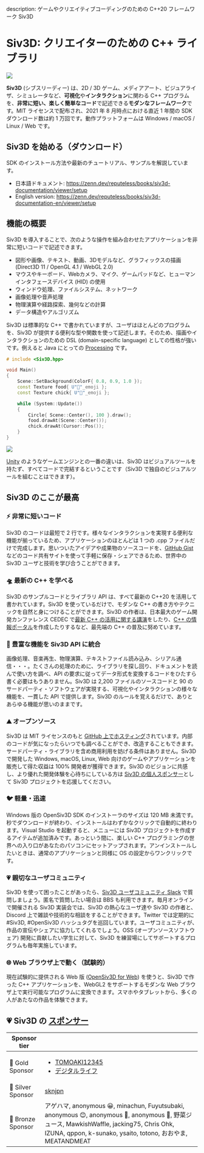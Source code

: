 description: ゲームやクリエイティブコーディングのための C++20 フレームワーク Siv3D

# Siv3D: クリエイターのための C++ ライブラリ

<div class="noshadow"><img src = "https://raw.githubusercontent.com/Reputeless/Zenn.Public/main/images/doc_v6/logo.png" style="box-shadow: 0"></div>

**Siv3D** (シブスリーディー) は、2D / 3D ゲーム、メディアアート、ビジュアライザ、シミュレータなど、**可視化**や**インタラクション**に関わる C++ プログラムを、**非常に短い、楽しく簡単なコード**で記述できる**モダンなフレームワーク**です。MIT ライセンスで配布され、2021 年 8 月時点における直近 1 年間の SDK ダウンロード数は約 1 万回です。動作プラットフォームは Windows / macOS / Linux / Web です。

## Siv3D を始める（ダウンロード）

SDK のインストール方法や最新のチュートリアル、サンプルを解説しています。

- 日本語ドキュメント: https://zenn.dev/reputeless/books/siv3d-documentation/viewer/setup
- English version: https://zenn.dev/reputeless/books/siv3d-documentation-en/viewer/setup


## 機能の概要
Siv3D を導入することで、次のような操作を組み合わせたアプリケーションを非常に短いコードで記述できます。

- 図形や画像、テキスト、動画、3Dモデルなど、グラフィックスの描画 (Direct3D 11 / OpenGL 4.1 / WebGL 2.0)
- マウスやキーボード、Webカメラ、マイク、ゲームパッドなど、ヒューマンインタフェースデバイス (HID) の使用
- ウィンドウ処理、ファイルシステム、ネットワーク
- 画像処理や音声処理
- 物理演算や経路探索、幾何などの計算
- データ構造やアルゴリズム

Siv3D は標準的な C++ で書かれていますが、ユーザはほとんどのプログラムを、Siv3D が提供する便利な型や関数を使って記述します。そのため、描画やインタラクションのための DSL (domain-specific language) としての性格が強いです。例えると Java にとっての [Processing](https://processing.org/) です。

```cpp
# include <Siv3D.hpp>

void Main()
{
	Scene::SetBackground(ColorF{ 0.8, 0.9, 1.0 });
	const Texture food{ U"🍿"_emoji };
	const Texture chick{ U"🐥"_emoji };

	while (System::Update())
	{
		Circle{ Scene::Center(), 100 }.draw();
		food.drawAt(Scene::Center());
		chick.drawAt(Cursor::Pos());
	}
}
```

![](https://github.com/Reputeless/Zenn.Public/blob/main/images/doc_v6/demo/chick.gif?raw=true)

[Unity](https://unity.com/ja) のようなゲームエンジンとの一番の違いは、Siv3D はビジュアルツールを持たず、すべてコードで完結するということです（Siv3D で独自のビジュアルツールを組むことはできます）。

## Siv3D のここが最高

### ⚡ 非常に短いコード
Siv3D のコードは最短で 2 行です。様々なインタラクションを実現する便利な機能が揃っているため、アプリケーションのほとんどは 1 つの .cpp ファイルだけで完成します。思いついたアイデアや成果物のソースコードを、[GitHub Gist](https://gist.github.com/) などのコード共有サイトを使って手軽に保存・シェアできるため、世界中の Siv3D ユーザと技術を学び合うことができます。

### 🛸 最新の C++ を学べる
Siv3D のサンプルコードとライブラリ API は、すべて最新の C++20 を活用して書かれています。Siv3D を使っているだけで、モダンな C++ の書き方やテクニックを自然と身につけることができます。Siv3D の作者は、日本最大のゲーム開発カンファレンス CEDEC で[最新 C++ の活用に関する講演](https://speakerdeck.com/cpp/cedec2020)をしたり、[C++ の情報ポータル](https://cppmap.github.io/)を作成したりするなど、最先端の C++ の普及に努めています。

### 🏬 豊富な機能を Siv3D API に統合
画像処理、音楽再生、物理演算、テキストファイル読み込み、シリアル通信・・・。たくさんの処理のために、ライブラリを探し回り、ドキュメントを読んで使い方を調べ、API の要求に従ってデータ形式を変換するコードをひたすら書く必要はもうありません。Siv3D は 2,200 ファイルのソースコードと 90 のサードパーティ・ソフトウェアが実現する、可視化やインタラクションの様々な機能を、一貫した API で提供します。Siv3D のルールを覚えるだけで、ありとあらゆる機能が思いのままです。

### ⛰️ オープンソース
Siv3D は MIT ライセンスのもと [GitHub 上でホスティング](https://github.com/Siv3D/OpenSiv3D)されています。内部のコードが気になったらいつでも調べることができ、改造することもできます。サードパーティ・ライブラリを含め商用利用を妨げる条件はありません。Siv3D で開発した Windows, macOS, Linux, Web 向けのゲームやアプリケーションを販売して得た収益は 100% 開発者が獲得できます。Siv3D のビジョンに共感し、より優れた開発体験を心待ちにしている方は [Siv3D の個人スポンサー](https://github.com/sponsors/Reputeless)として Siv3D プロジェクトを応援してください。

### 🐦 軽量・迅速
Windows 版の OpenSiv3D SDK のインストーラのサイズは 120 MB 未満です。秒でダウンロードが終わり、インストールはわずかなクリックで自動的に終わります。Visual Studio を起動すると、メニューには Siv3D プロジェクトを作成するアイテムが追加済みです。あっという間に、楽しい C++ プログラミングの世界への入り口があなたのパソコンにセットアップされます。アンインストールしたいときは、通常のアプリケーションと同様に OS の設定からワンクリックです。

### 💗 親切なユーザコミュニティ
Siv3D を使って困ったことがあったら、[Siv3D ユーザコミュニティ Slack](https://zenn.dev/reputeless/books/siv3d-documentation/viewer/community) で質問しましょう。匿名で質問したい場合は BBS も利用できます。毎月オンラインで開催される Siv3D 実装会では、Siv3D の熱心なユーザ達や Siv3D の作者と、Discord 上で雑談や技術的な相談をすることができます。Twitter では定期的に #Siv3D, #OpenSiv3D ハッシュタグを巡回しています。ユーザコミュニティが、作品の宣伝やシェアに協力してくれるでしょう。OSS (オープンソースソフトウェア) 開発に貢献したい学生に対して、Siv3D を練習場にしてサポートするプログラムも毎年実施しています。

### 🌐 Web ブラウザ上で動く（試験的）
現在試験的に提供される Web 版 ([OpenSiv3D for Web](https://siv3d.kamenokosoft.com/ja/index)) を使うと、Siv3D で作った C++ アプリケーションを、WebGL2 をサポートするモダンな Web ブラウザ上で実行可能なプログラムに変換できます。スマホやタブレットから、多くの人があたなの作品を体験できます。


## 💗 Siv3D の [スポンサー](https://github.com/sponsors/Reputeless)

|Sponsor tier| |
|--|--|
|🌳 Gold Sponsor |<ul><li>[TOMOAKI12345](https://github.com/TOMOAKI12345)</li><li>[デジタルライフ](https://lifedigitalwiki.org/ja/)</li></ul>|
|🌴 Silver Sponsor |[sknjpn](https://twitter.com/sknjpn)|
|🌷 Bronze Sponsor |アゲハマ, anonymous 😀, minachun, Fuyutsubaki, anonymous 😊, anonymous 🐝, anonymous 🐠, 野菜ジュース, MawkishWaffle, jacking75, Chris Ohk, IZUNA, qppon, k-sunako, ysaito, totono, おおやま, MEATANDMEAT|